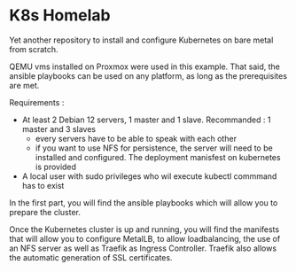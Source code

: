 # K8s Homelab

Yet another repository to install and configure Kubernetes on bare metal from scratch.

QEMU vms installed on Proxmox were used in this example. That said, the ansible playbooks can be used on any platform, as long as the prerequisites are met.

Requirements :
- At least 2 Debian 12 servers, 1 master and 1 slave. Recommanded : 1 master and 3 slaves
  - every servers have to be able to speak with each other
  - if you want to use NFS for persistence, the server will need to be installed and configured. The deployment manisfest on kubernetes is provided 
- A local user with sudo privileges who wil execute kubectl commmand has to exist

In the first part, you will find the ansible playbooks which will allow you to prepare the cluster.

Once the Kubernetes cluster is up and running, you will find the manifests that will allow you to configure MetalLB, to allow loadbalancing, the use of an NFS server as well as Traefik as Ingress Controller. Traefik also allows the automatic generation of SSL certificates.
